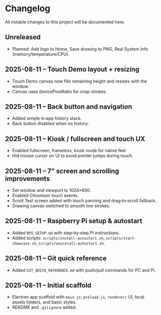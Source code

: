 Changelog
=========

All notable changes to this project will be documented here.

Unreleased
----------
- Planned: Add logo to Home, Save drawing to PNG, Real System Info (memory/temperature/CPU).

2025-08-11 – Touch Demo layout + resizing
----------------------------------------
- Touch Demo canvas now fills remaining height and resizes with the window.
- Canvas uses devicePixelRatio for crisp strokes.

2025-08-11 – Back button and navigation
--------------------------------------
- Added simple in‑app history stack.
- Back button disabled when no history.

2025-08-11 – Kiosk / fullscreen and touch UX
-------------------------------------------
- Enabled fullscreen, frameless, kiosk mode for native feel.
- Hid mouse cursor on UI to avoid pointer jumps during touch.

2025-08-11 – 7" screen and scrolling improvements
-----------------------------------------------
- Set window and viewport to 1024×600.
- Enabled Chromium touch events.
- Scroll Test screen added with touch panning and drag‑to‑scroll fallback.
- Drawing canvas switched to smooth line strokes.

2025-08-11 – Raspberry Pi setup & autostart
-------------------------------------------
- Added `RPI_SETUP.md` with step‑by‑step Pi instructions.
- Added scripts: `scripts/install-autostart.sh`, `scripts/start-showcase.sh`, `scripts/uninstall-autostart.sh`.

2025-08-11 – Git quick reference
-------------------------------
- Added `GIT_QUICK_REFERENCE.md` with push/pull commands for PC and Pi.

2025-08-11 – Initial scaffold
-----------------------------
- Electron app scaffold with `main.js`, `preload.js`, `renderer/` UI, local assets folders, and basic styles.
- README and `.gitignore` added.

